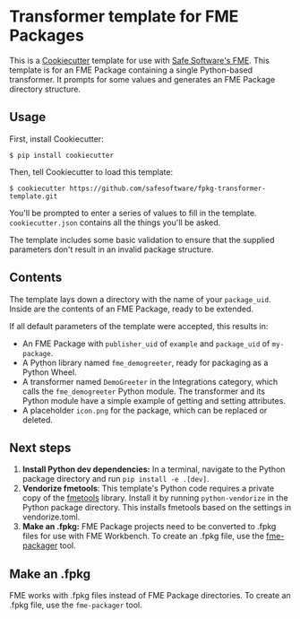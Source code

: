 # Transformer template for FME Packages

This is a [Cookiecutter](https://cookiecutter.readthedocs.io) template
for use with [Safe Software's FME](https://safe.com).
This template is for an FME Package containing a single Python-based transformer.
It prompts for some values and generates an FME Package directory structure.


## Usage

First, install Cookiecutter:

```
$ pip install cookiecutter
```

Then, tell Cookiecutter to load this template:

```
$ cookiecutter https://github.com/safesoftware/fpkg-transformer-template.git
```

You'll be prompted to enter a series of values to fill in the template.
`cookiecutter.json` contains all the things you'll be asked.

The template includes some basic validation to ensure that the supplied parameters
don't result in an invalid package structure.


## Contents

The template lays down a directory with the name of your `package_uid`.
Inside are the contents of an FME Package, ready to be extended.

If all default parameters of the template were accepted, this results in:

* An FME Package with `publisher_uid` of `example` and `package_uid` of `my-package`.
* A Python library named `fme_demogreeter`, ready for packaging as a Python Wheel.
* A transformer named `DemoGreeter` in the Integrations category,
  which calls the `fme_demogreeter` Python module.
  The transformer and its Python module have a simple example 
  of getting and setting attributes.
* A placeholder `icon.png` for the package, which can be replaced or deleted.


## Next steps

1. **Install Python dev dependencies:**
  In a terminal, navigate to the Python package directory and run `pip install -e .[dev]`.
2. **Vendorize fmetools**: This template's Python code requires a private copy of the [fmetools] library.
   Install it by running `python-vendorize` in the Python package directory.
   This installs fmetools based on the settings in vendorize.toml.
3. **Make an .fpkg:** FME Package projects need to be converted to .fpkg files for use with FME Workbench.
   To create an .fpkg file, use the [fme-packager] tool.

[fmetools]: https://pypi.org/project/fmetools/
[fme-packager]: https://pypi.org/project/fme-packager/

## Make an .fpkg

FME works with .fpkg files instead of FME Package directories.
To create an .fpkg file, use the `fme-packager` tool.
